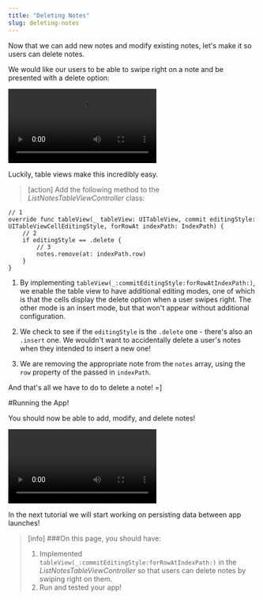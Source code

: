 ```yaml
---
title: "Deleting Notes"
slug: deleting-notes
---
```


Now that we can add new notes and modify existing notes, let's make it so users can delete notes.

We would like our users to be able to swipe right on a note and be presented with a delete option:

![ms-video](https://s3.amazonaws.com/mgwu-misc/Make+School+Notes/delete.mp4)

Luckily, table views make this incredibly easy.

> [action]
Add the following method to the *ListNotesTableViewController* class:
>
    // 1
    override func tableView(_ tableView: UITableView, commit editingStyle: UITableViewCellEditingStyle, forRowAt indexPath: IndexPath) {
        // 2
        if editingStyle == .delete {
            // 3
            notes.remove(at: indexPath.row)
        }
    }

1. By implementing `tableView(_:commitEditingStyle:forRowAtIndexPath:)`, we enable the table view to have additional editing modes, one of which is that the cells display the delete option when a user swipes right. The other mode is an insert mode, but that won't appear without additional configuration.

2. We check to see if the `editingStyle` is the `.delete` one - there's also an `.insert` one. We wouldn't want to accidentally delete a user's notes when they intended to insert a new one!

3. We are removing the appropriate note from the `notes` array, using the `row` property of the passed in `indexPath`.

And that's all we have to do to delete a note! =]

#Running the App!

You should now be able to add, modify, and delete notes!

![ms-video](https://s3.amazonaws.com/mgwu-misc/Make+School+Notes/P10-complete.mp4)

In the next tutorial we will start working on persisting data between app launches!

>[info]
>###On this page, you should have:
>
>1. Implemented `tableView(_:commitEditingStyle:forRowAtIndexPath:)` in the *ListNotesTableViewController* so that users can delete notes by swiping right on them.
>2. Run and tested your app!
